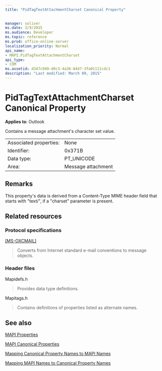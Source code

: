 ```yaml
---
title: "PidTagTextAttachmentCharset Canonical Property"
 
 
manager: soliver
ms.date: 3/9/2015
ms.audience: Developer
ms.topic: reference
ms.prod: office-online-server
localization_priority: Normal
api_name:
- MAPI.PidTagTextAttachmentCharset
api_type:
- COM
ms.assetid: d347c949-d0c3-4a36-8447-3fa01111cdc1
description: "Last modified: March 09, 2015"
---
```


# PidTagTextAttachmentCharset Canonical Property

  
  
**Applies to**: Outlook 
  
Contains a message attachment's character set value.
  
|||
|:-----|:-----|
|Associated properties:  <br/> |None  <br/> |
|Identifier:  <br/> |0x371B  <br/> |
|Data type:  <br/> |PT_UNICODE  <br/> |
|Area:  <br/> |Message attachment  <br/> |
   
## Remarks

This property's data is derived from a Content-Type MIME header field that starts with "text/", if a "charset" parameter is present.
  
## Related resources

### Protocol specifications

[[MS-OXCMAIL]](http://msdn.microsoft.com/library/b60d48db-183f-4bf5-a908-f584e62cb2d4%28Office.15%29.aspx)
  
> Converts from Internet standard e-mail conventions to message objects.
    
### Header files

Mapidefs.h
  
> Provides data type definitions.
    
Mapitags.h
  
> Contains definitions of properties listed as alternate names.
    
## See also



[MAPI Properties](mapi-properties.md)
  
[MAPI Canonical Properties](mapi-canonical-properties.md)
  
[Mapping Canonical Property Names to MAPI Names](mapping-canonical-property-names-to-mapi-names.md)
  
[Mapping MAPI Names to Canonical Property Names](mapping-mapi-names-to-canonical-property-names.md)

